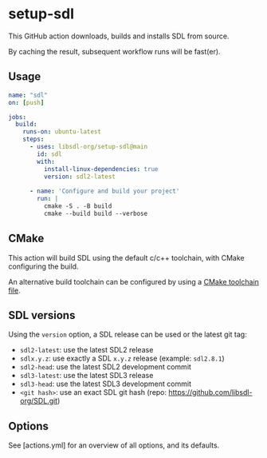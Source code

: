 # setup-sdl

This GitHub action downloads, builds and installs SDL from source. 

By caching the result, subsequent workflow runs will be fast(er).

## Usage

```yaml
name: "sdl"
on: [push]

jobs:
  build:
    runs-on: ubuntu-latest
    steps:
      - uses: libsdl-org/setup-sdl@main
        id: sdl
        with:
          install-linux-dependencies: true
          version: sdl2-latest
          
      - name: 'Configure and build your project'
        run: |
          cmake -S . -B build
          cmake --build build --verbose
```

## CMake

This action will build SDL using the default c/c++ toolchain, with CMake configuring the build.

An alternative build toolchain can be configured by using a [CMake toolchain file](https://cmake.org/cmake/help/latest/manual/cmake-toolchains.7.html).

## SDL versions

Using the `version` option, a SDL release can be used or the latest git tag:
- `sdl2-latest`: use the latest SDL2 release
- `sdlx.y.z`: use exactly a SDL `x.y.z` release (example: `sdl2.8.1`)
- `sdl2-head`: use the latest SDL2 development commit
- `sdl3-latest`: use the latest SDL3 release
- `sdl3-head`: use the latest SDL3 development commit
- `<git hash>`: use an exact SDL git hash (repo: https://github.com/libsdl-org/SDL.git)

## Options

See [actions.yml] for an overview of all options, and its defaults.
